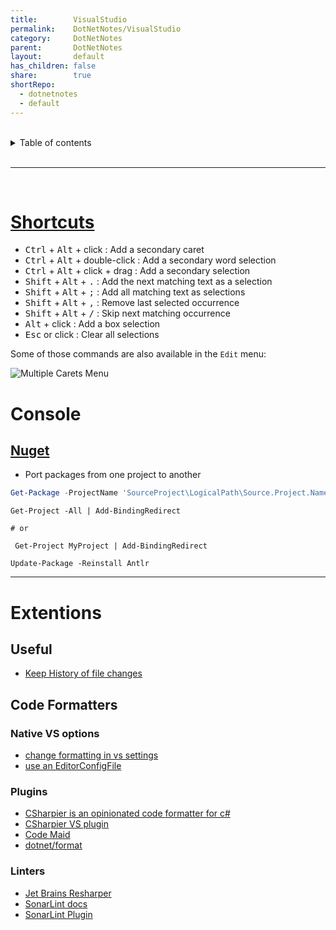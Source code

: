 ```yaml
---  
title:        VisualStudio  
permalink:    DotNetNotes/VisualStudio  
category:     DotNetNotes  
parent:       DotNetNotes  
layout:       default  
has_children: false  
share:        true  
shortRepo:  
  - dotnetnotes  
  - default  
---  
```

  
  
<br/>  
  
<details markdown="block">  
<summary>  
Table of contents  
</summary>  
{: .text-delta }  
1. TOC  
{:toc}  
</details>  
  
<br/>  
  
***  
  
<br/>  
  
# [Shortcuts](https://learn.microsoft.com/en-us/visualstudio/ide/finding-and-replacing-text?view=vs-2022#multi-caret-selection)  
  
* <kbd>Ctrl</kbd> + <kbd>Alt</kbd> + click : Add a secondary caret  
* <kbd>Ctrl</kbd> + <kbd>Alt</kbd> + double-click : Add a secondary word selection  
* <kbd>Ctrl</kbd> + <kbd>Alt</kbd> + click + drag : Add a secondary selection  
* <kbd>Shift</kbd> + <kbd>Alt</kbd> + <kbd>.</kbd> : Add the next matching text as a selection  
* <kbd>Shift</kbd> + <kbd>Alt</kbd> + <kbd>;</kbd> : Add all matching text as selections  
* <kbd>Shift</kbd> + <kbd>Alt</kbd> + <kbd>,</kbd> : Remove last selected occurrence  
* <kbd>Shift</kbd> + <kbd>Alt</kbd> + <kbd>/</kbd> : Skip next matching occurrence  
* <kbd>Alt</kbd> + click : Add a box selection  
* <kbd>Esc</kbd> or click : Clear all selections  
  
Some of those commands are also available in the `Edit` menu:  
  
![Multiple Carets Menu][2]  
  
[1]: https://learn.microsoft.com/en-us/visualstudio/ide/finding-and-replacing-text#multi-caret-selection  
  
[2]: https://i.stack.imgur.com/J1WkX.png  
  
[3]: https://i.stack.imgur.com/OlNMI.png  
  
# Console  
  
## [Nuget](https://learn.microsoft.com/en-us/nuget/reference/ps-reference/ps-ref-get-project)  
  
- Port packages from one project to another  
  
```powershell  
Get-Package -ProjectName 'SourceProject\LogicalPath\Source.Project.Name' | ForEach-Object { Install-Package -Id $_.Id -Version $_.Versions -Projectname 'TargetProject\LogicalPath\Target.Project.Name' }  
```  
  
```shell  
Get-Project -All | Add-BindingRedirect  
  
# or  
  
 Get-Project MyProject | Add-BindingRedirect  
```  
  
```shell  
Update-Package -Reinstall Antlr  
```  
  
***  
  
# Extentions  
  
## Useful  
  
- [Keep History of file changes](https://marketplace.visualstudio.com/items?itemName=KenCross.VSHistory2022)  
  
## Code Formatters  
  
### Native VS options  
  
- [change formatting in vs  settings](https://learn.microsoft.com/en-us/visualstudio/ide/reference/options-text-editor-csharp-formatting?view=vs-2022#formatting-general-page)  
- [use an EditorConfigFile](https://learn.microsoft.com/en-us/visualstudio/ide/create-portable-custom-editor-options?view=vs-2019)  
  
### Plugins  
  
- [CSharpier is an opinionated code formatter for c#](https://csharpier.com/docs/About)  
- [CSharpier VS plugin](https://marketplace.visualstudio.com/items?itemName=csharpier.csharpier-vscode)  
- [Code Maid](https://marketplace.visualstudio.com/items?itemName=SteveCadwallader.CodeMaid)  
- [dotnet/format](https://github.com/dotnet/format)  
  
### Linters  
  
- [Jet Brains Resharper](https://www.jetbrains.com/resharper/)  
- [SonarLint docs](https://www.sonarsource.com/products/sonarlint/features/)  
- [SonarLint Plugin](https://marketplace.visualstudio.com/items?itemName=SonarSource.SonarLintforVisualStudio2022)